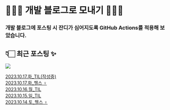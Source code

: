 # 👩🏻‍🌾 개발 블로그로 모내기 🌱🌳✨

### 개발 블로그에 포스팅 시 잔디가 심어지도록 GitHub Actions를 적용해 보았습니다.

## 👇🏻 최근 포스팅 ✨
<p>
    <a href="https://herlang.tistory.com"><img src="https://img.shields.io/badge/Blog-FF5722?style=flat-square&logo=Blogger&logoColor=white"/></a><br>
</p>

<a href=https://herlang.tistory.com/entry/20231017%ED%99%94TIL>2023.10.17.화_TIL(작성중)</a></br><a href=https://herlang.tistory.com/entry/20231017%ED%99%94%ED%97%AC%EC%8A%A4%F0%9F%8F%8B%F0%9F%8F%BB%E2%80%8D%E2%99%80%EF%B8%8F>2023.10.17.화_헬스 ‍♀️</a></br><a href=https://herlang.tistory.com/entry/20231016%EC%9B%94TIL>2023.10.16.월_TIL</a></br><a href=https://herlang.tistory.com/entry/20231015%EC%9D%BCTIL>2023.10.15.일_TIL</a></br><a href=https://herlang.tistory.com/entry/20231014%ED%86%A0%ED%97%AC%EC%8A%A4%F0%9F%8F%8B%F0%9F%8F%BB%E2%80%8D%E2%99%80%EF%B8%8F>2023.10.14.토_헬스 ‍♀️</a></br>